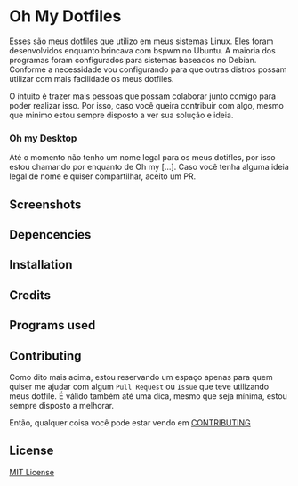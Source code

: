 # Oh My Dotfiles

Esses são meus dotfiles que utilizo em meus sistemas Linux. Eles foram desenvolvidos enquanto brincava com bspwm no Ubuntu. A maioria dos programas foram configurados para sistemas baseados no Debian. Conforme a necessidade vou configurando para que outras distros possam utilizar com mais facilidade os meus dotfiles.

O intuito é trazer mais pessoas que possam colaborar junto comigo para poder realizar isso. Por isso, caso você queira contribuir com algo, mesmo que minimo estou sempre disposto a ver sua solução e ideia.

### Oh my Desktop

Até o momento não tenho um nome legal para os meus dotifles, por isso estou chamando por enquanto de Oh my [...]. Caso você tenha alguma ideia legal de nome e quiser compartilhar, aceito um PR.

## Screenshots

## Depencencies

## Installation

## Credits

## Programs used

## Contributing

Como dito mais acima, estou reservando um espaço apenas para quem quiser me ajudar com algum `Pull Request` ou `Issue` que teve utilizando meus dotfile. É válido também até uma dica, mesmo que seja mínima, estou sempre disposto a melhorar.

Então, qualquer coisa você pode estar vendo em [CONTRIBUTING](./CONTRIBUTING.md)

## License

[MIT License](./LICENSE)